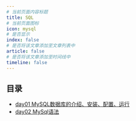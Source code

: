```yaml
---
# 当前页面内容标题
title: SQL
# 当前页面图标
icon: mysql
# 是否显示
index: false
# 是否将该文章添加至文章列表中
article: false
# 是否将该文章添加至时间线中
timeline: false
---
```


## 目录
-   [day01 MySQL数据库的介绍、安装、配置、运行](day01%20MySQL数据库的介绍、安装、配置、运行.md)
-   [day02 MySql语法](day02%20MySql语法.md)